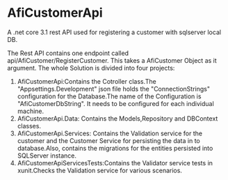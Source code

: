 # AfiCustomerApi
A .net core 3.1 rest API used for registering a customer with sqlserver local DB.

The Rest API contains one endpoint called api/AfiCustomer/RegisterCustomer. This takes a AfiCustomer Object as it argument.
The whole Solution is divided into four projects:
1. AfiCustomerApi:Contains the Cotroller class.The "Appsettings.Development" json file holds the "ConnectionStrings" configuration for the Database.The name of the Configuration is "AfiCustomerDbString". It needs to be configured for each individual machine. 
2. AfiCustomerApi.Data: Contains the Models,Repository and DBContext classes.
3. AfiCustomerApi.Services: Contains the Validation service for the customer and the Customer Service for persisting the data in to
   database.Also, contains the migrations for the entities persisted into SQLServer instance.
4. AfiCustomerApiServicesTests:Contains the Validator service tests in xunit.Checks the Validation service for various scenarios.
